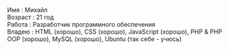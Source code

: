 Имя       : Михайл<br>
Возраст   : 21 год<br>
Работа    : Разработчик программного обеспечения<br>
Владею    : HTML (хорошо), CSS (хорошо), JavaScript (хорошо), PHP & PHP OOP (хорошо), MySQL (хорошо), Ubuntu (так себе - учюсь)<br>

